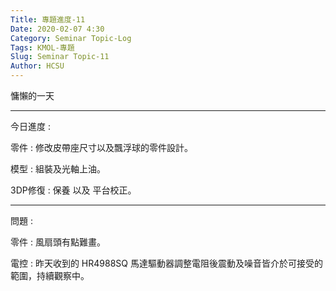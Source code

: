 ```yaml
---
Title: 專題進度-11
Date: 2020-02-07 4:30
Category: Seminar Topic-Log
Tags: KMOL-專題
Slug: Seminar Topic-11
Author: HCSU
---
```


慵懶的一天

---

今日進度 :

零件 : 修改皮帶座尺寸以及飄浮球的零件設計。

模型 : 組裝及光軸上油。

3DP修復 : 保養 以及 平台校正。

---

問題 : 

零件 : 風扇頭有點難畫。

電控 : 昨天收到的 HR4988SQ 馬達驅動器調整電阻後震動及噪音皆介於可接受的範圍，持續觀察中。



